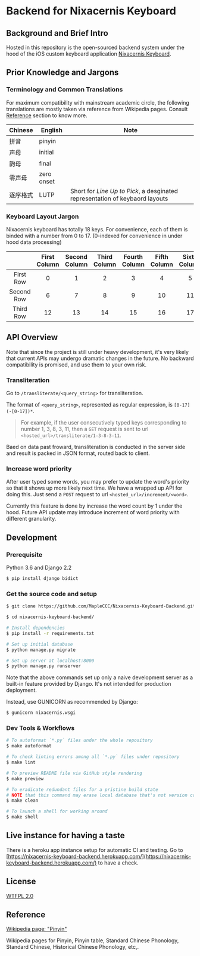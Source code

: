 # Backend for Nixacernis Keyboard

## Background and Brief Intro

Hosted in this repository is the open-sourced backend system under the hood of the iOS custom keyboard application [Nixacernis Keyboard](https://github.com/MapleCCC/Nixacernis-Keyboard).

## Prior Knowledge and Jargons

### Terminology and Common Translations

For maximum compatibility with mainstream academic circle, the following translations are mostly taken via reference from Wikipedia pages. Consult [Reference](#reference) section to know more.

| Chinese  | English    | Note                                                         |
| -------- | ---------- | ------------------------------------------------------------ |
| 拼音     | pinyin     |                                                              |
| 声母     | initial    |                                                              |
| 韵母     | final      |                                                              |
| 零声母   | zero onset |                                                              |
| 逐序格式 | LUTP       | Short for *Line Up to Pick*, a desginated representation of keybaord layouts |

### Keyboard Layout Jargon

Nixacernis keyboard has totally 18 keys. For convenience, each of them is binded with a number from 0 to 17. (0-indexed for convenience in under hood data processing)

||First Column|Second Column|Third Column|Fourth Column|Fifth Column|Sixth Column|
|:-:|:-:|:-:|:-:|:-:|:-:|:-:|
| First Row | 0 | 1 | 2 | 3 | 4 | 5 |
| Second Row | 6 | 7 | 8 | 9 | 10 | 11 |
| Third Row | 12 | 13 | 14 | 15 | 16 | 17 |

## API Overview

Note that since the project is still under heavy development, it's very likely that current APIs may undergo dramatic changes in the future. No backward compatibility is promised, and use them to your own risk.

### Transliteration

Go to `/transliterate/<query_string>` for transliteration.

The format of `<query_string>`, represented as regular expression, is `[0-17](-[0-17])*`.

> For example, if the user consecutively typed keys corresponding to number 1, 3, 8, 3, 11, then a `GET` request is sent to url `<hosted_url>/transliterate/1-3-8-3-11`.

Baed on data past froward, transliteration is conducted in the server side and result is packed in JSON format, routed back to client.

### Increase word priority

After user typed some words, you may prefer to update the word's priority so that it shows up more likely next time. We have a wrapped up API for doing this. Just send a `POST` request to url `<hosted_url>/increment/<word>`.

Currently this feature is done by increase the word count by 1 under the hood. Future API update may introduce increment of word priority with different granularity.

## Development

### Prerequisite

Python 3.6 and Django 2.2

```bash
$ pip install django bidict
```

### Get the source code and setup

```bash
$ git clone https://github.com/MapleCCC/Nixacernis-Keyboard-Backend.git

$ cd nixacernis-keyboard-backend/

# Install dependencies
$ pip install -r requirements.txt

# Set up initial database
$ python manage.py migrate

# Set up server at localhost:8000
$ python manage.py runserver
```

Note that the above commands set up only a naive development server as a built-in feature provided by Django. It's not intended for production deployment.

Instead, use GUNICORN as recommended by Django:

```bash
$ gunicorn nixacernis.wsgi
```

### Dev Tools  & Workflows

```bash
# To autoformat `*.py` files under the whole repository
$ make autoformat

# To check linting errors among all `*.py` files under repository
$ make lint

# To preview README file via GitHub style rendering
$ make preview

# To eradicate redundant files for a pristine build state
# NOTE that this command may erase local database that's not version controlled.
$ make clean

# To launch a shell for working around
$ make shell
```

## Live instance for having a taste

There is a heroku app instance setup for automatic CI and testing. Go to [https://nixacernis-keyboard-backend.herokuapp.com/](https://nixacernis-keyboard-backend.herokuapp.com/) to have a check<!--try-->.

## License

[WTFPL 2.0](./LICENSE)

## Reference

[Wikipedia page: "Pinyin"](https://www.wikiwand.com/en/Pinyin)

Wikipedia pages for Pinyin, Pinyin table, Standard Chinese Phonology, Standard Chinese, Historical Chinese Phonology, etc,.
